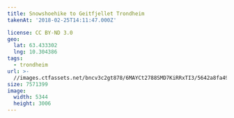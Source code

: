 ```yaml
---
title: Snowshoehike to Geitfjellet Trondheim
takenAt: '2018-02-25T14:11:47.000Z'

license: CC BY-ND 3.0
geo:
  lat: 63.433302
  lng: 10.304386
tags:
  - trondheim
url: >-
  //images.ctfassets.net/bncv3c2gt878/6MAYCt2788SMD7KiRRxTI3/5642a8fa493f9af8d32afc9618b96e14/snowshoehike-to-geitfjellet-trondheim_39770272974_o
size: 7571399
image:
  width: 5344
  height: 3006
---
```

